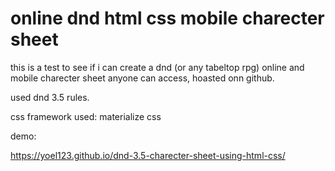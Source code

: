 # online dnd html css mobile charecter sheet

this is a test to see if i can create a dnd (or any tabeltop rpg)
online and mobile charecter sheet anyone can access, hoasted onn github.

used dnd 3.5 rules.

css framework used: materialize css 

demo:

https://yoel123.github.io/dnd-3.5-charecter-sheet-using-html-css/










